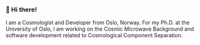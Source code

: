###  👋 Hi there!
I am a Cosmologist and Developer from Oslo, Norway. 
For my Ph.D. at the University of Oslo, I am working on the Cosmic Microwave Background and software development related to Cosmological Component Separation.
